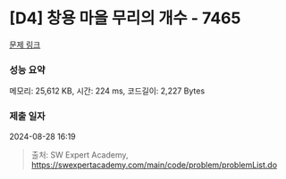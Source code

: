 # [D4] 창용 마을 무리의 개수 - 7465 

[문제 링크](https://swexpertacademy.com/main/code/problem/problemDetail.do?contestProbId=AWngfZVa9XwDFAQU) 

### 성능 요약

메모리: 25,612 KB, 시간: 224 ms, 코드길이: 2,227 Bytes

### 제출 일자

2024-08-28 16:19



> 출처: SW Expert Academy, https://swexpertacademy.com/main/code/problem/problemList.do